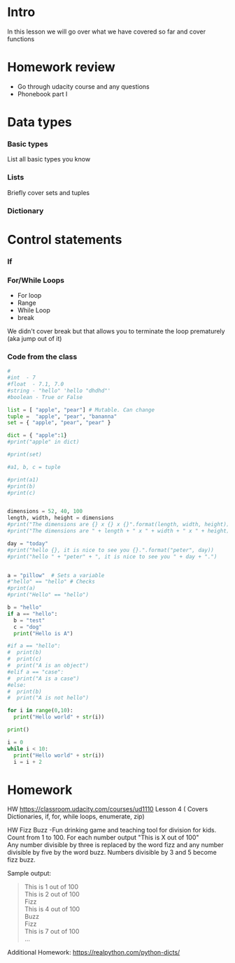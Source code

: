 # Intro
In this lesson we will go over what we have covered so far and cover functions


# Homework review
- Go through udacity course and any questions
- Phonebook part I

# Data types
### Basic types
List all basic types you know

### Lists 
Briefly cover sets and tuples

### Dictionary

# Control statements

### If

### For/While Loops
- For loop
- Range
- While Loop
- break

We didn't cover break but that allows you to terminate the loop prematurely (aka jump out of it)

### Code from the class
```python
# 
#int  - 7
#float  - 7.1, 7.0
#string - "hello" 'hello "dhdhd"'
#boolean - True or False

list = [ "apple", "pear"] # Mutable. Can change
tuple =  "apple", "pear", "bananna"
set = { "apple", "pear", "pear" }  

dict = { "apple":1}
#print("apple" in dict)

#print(set)

#a1, b, c = tuple

#print(a1)
#print(b)
#print(c)


dimensions = 52, 40, 100
length, width, height = dimensions
#print("The dimensions are {} x {} x {}".format(length, width, height))
#print("The dimensions are " + length + " x " + width + " x " + height)

day = "today"
#print("hello {}, it is nice to see you {}.".format("peter", day))
#print("hello " + "peter" + ", it is nice to see you " + day + ".")


a = "pillow"  # Sets a variable
#"hello" == "hello" # Checks
#print(a)
#print("Hello" == "hello")

b = "hello"
if a == "hello":
  b = "test"
  c = "dog"
  print("Hello is A")

#if a == "hello":
#  print(b)  
#  print(c)
#  print("A is an object")
#elif a == "case":
#  print("A is a case")
#else:
#  print(b)  
#  print("A is not hello")

for i in range(0,10):
  print("Hello world" + str(i))

print()

i = 0
while i < 10:
  print("Hello world" + str(i))
  i = i + 2
```

# Homework

HW https://classroom.udacity.com/courses/ud1110 Lesson 4
( Covers Dictionaries, if, for, while loops, enumerate, zip)

HW Fizz Buzz -Fun drinking game and teaching tool for division for kids.  
Count from 1 to 100. For each number output "This is X out of 100"  
Any number divisible by three is replaced by the word fizz and any number divisible by five by the word buzz. Numbers divisible by 3 and 5 become fizz buzz.

Sample output:
> This is 1 out of 100  
> This is 2 out of 100  
> Fizz  
> This is 4 out of 100  
> Buzz  
> Fizz  
> This is 7 out of 100  
> ...  

Additional Homework: https://realpython.com/python-dicts/
